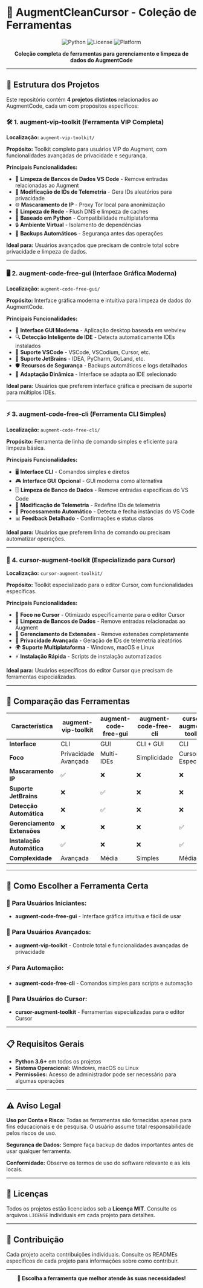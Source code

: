 # 🚀 AugmentCleanCursor - Coleção de Ferramentas

<div align="center">

![Python](https://img.shields.io/badge/Python-3.6+-blue?style=for-the-badge&logo=python&logoColor=white)
![License](https://img.shields.io/badge/License-MIT-green?style=for-the-badge)
![Platform](https://img.shields.io/badge/Platform-Windows%20%7C%20macOS%20%7C%20Linux-lightgrey?style=for-the-badge)

**Coleção completa de ferramentas para gerenciamento e limpeza de dados do AugmentCode**

</div>

---

## 📁 Estrutura dos Projetos

Este repositório contém **4 projetos distintos** relacionados ao AugmentCode, cada um com propósitos específicos:

### 🛠️ 1. **augment-vip-toolkit** (Ferramenta VIP Completa)
**Localização:** `augment-vip-toolkit/`

**Propósito:** Toolkit completo para usuários VIP do Augment, com funcionalidades avançadas de privacidade e segurança.

**Principais Funcionalidades:**
- 🧹 **Limpeza de Bancos de Dados VS Code** - Remove entradas relacionadas ao Augment
- 🔐 **Modificação de IDs de Telemetria** - Gera IDs aleatórios para privacidade
- 🌐 **Mascaramento de IP** - Proxy Tor local para anonimização
- 🧽 **Limpeza de Rede** - Flush DNS e limpeza de caches
- 🐍 **Baseado em Python** - Compatibilidade multiplataforma
- 🔒 **Ambiente Virtual** - Isolamento de dependências
- 💾 **Backups Automáticos** - Segurança antes das operações

**Ideal para:** Usuários avançados que precisam de controle total sobre privacidade e limpeza de dados.

---

### 🖥️ 2. **augment-code-free-gui** (Interface Gráfica Moderna)
**Localização:** `augment-code-free-gui/`

**Propósito:** Interface gráfica moderna e intuitiva para limpeza de dados do AugmentCode.

**Principais Funcionalidades:**
- 🎨 **Interface GUI Moderna** - Aplicação desktop baseada em webview
- 🔍 **Detecção Inteligente de IDE** - Detecta automaticamente IDEs instalados
- 💙 **Suporte VSCode** - VSCode, VSCodium, Cursor, etc.
- 🧠 **Suporte JetBrains** - IDEA, PyCharm, GoLand, etc.
- 🛡️ **Recursos de Segurança** - Backups automáticos e logs detalhados
- 🔄 **Adaptação Dinâmica** - Interface se adapta ao IDE selecionado

**Ideal para:** Usuários que preferem interface gráfica e precisam de suporte para múltiplos IDEs.

---

### ⚡ 3. **augment-code-free-cli** (Ferramenta CLI Simples)
**Localização:** `augment-code-free-cli/`

**Propósito:** Ferramenta de linha de comando simples e eficiente para limpeza básica.

**Principais Funcionalidades:**
- 🖥️ **Interface CLI** - Comandos simples e diretos
- 🎮 **Interface GUI Opcional** - GUI moderna como alternativa
- 🗄️ **Limpeza de Banco de Dados** - Remove entradas específicas do VS Code
- 🔐 **Modificação de Telemetria** - Redefine IDs de telemetria
- 🚀 **Processamento Automático** - Detecta e fecha instâncias do VS Code
- 📊 **Feedback Detalhado** - Confirmações e status claros

**Ideal para:** Usuários que preferem linha de comando ou precisam automatizar operações.

---

### 🎯 4. **cursor-augment-toolkit** (Especializado para Cursor)
**Localização:** `cursor-augment-toolkit/`

**Propósito:** Toolkit especializado para o editor Cursor, com funcionalidades específicas.

**Principais Funcionalidades:**
- 🎯 **Foco no Cursor** - Otimizado especificamente para o editor Cursor
- 🧹 **Limpeza de Bancos de Dados** - Remove entradas relacionadas ao Augment
- 🧩 **Gerenciamento de Extensões** - Remove extensões completamente
- 🔐 **Privacidade Avançada** - Geração de IDs de telemetria aleatórios
- 🌍 **Suporte Multiplataforma** - Windows, macOS e Linux
- ⚡ **Instalação Rápida** - Scripts de instalação automatizados

**Ideal para:** Usuários específicos do editor Cursor que precisam de ferramentas especializadas.

---

## 🔄 Comparação das Ferramentas

| Característica | augment-vip-toolkit | augment-code-free-gui | augment-code-free-cli | cursor-augment-toolkit |
|----------------|---------------------|----------------------|----------------------|----------------------|
| **Interface** | CLI | GUI | CLI + GUI | CLI |
| **Foco** | Privacidade Avançada | Multi-IDEs | Simplicidade | Cursor Específico |
| **Mascaramento IP** | ✅ | ❌ | ❌ | ❌ |
| **Suporte JetBrains** | ❌ | ✅ | ❌ | ❌ |
| **Detecção Automática** | ❌ | ✅ | ❌ | ❌ |
| **Gerenciamento Extensões** | ❌ | ❌ | ❌ | ✅ |
| **Instalação Automática** | ✅ | ❌ | ❌ | ✅ |
| **Complexidade** | Avançada | Média | Simples | Média |

---

## 🚀 Como Escolher a Ferramenta Certa

### 🎯 **Para Usuários Iniciantes:**
- **augment-code-free-gui** - Interface gráfica intuitiva e fácil de usar

### 🔧 **Para Usuários Avançados:**
- **augment-vip-toolkit** - Controle total e funcionalidades avançadas de privacidade

### ⚡ **Para Automação:**
- **augment-code-free-cli** - Comandos simples para scripts e automação

### 🎨 **Para Usuários do Cursor:**
- **cursor-augment-toolkit** - Ferramentas especializadas para o editor Cursor

---

## 📋 Requisitos Gerais

- **Python 3.6+** em todos os projetos
- **Sistema Operacional:** Windows, macOS ou Linux
- **Permissões:** Acesso de administrador pode ser necessário para algumas operações

---

## ⚠️ Aviso Legal

**Uso por Conta e Risco:** Todas as ferramentas são fornecidas apenas para fins educacionais e de pesquisa. O usuário assume total responsabilidade pelos riscos de uso.

**Segurança de Dados:** Sempre faça backup de dados importantes antes de usar qualquer ferramenta.

**Conformidade:** Observe os termos de uso do software relevante e as leis locais.

---

## 📄 Licenças

Todos os projetos estão licenciados sob a **Licença MIT**. Consulte os arquivos `LICENSE` individuais em cada projeto para detalhes.

---

## 🤝 Contribuição

Cada projeto aceita contribuições individuais. Consulte os READMEs específicos de cada projeto para informações sobre como contribuir.

---

<div align="center">

**🌟 Escolha a ferramenta que melhor atende às suas necessidades!**

</div> 